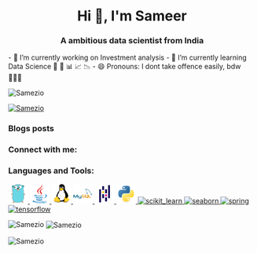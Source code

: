 <!--
**Samezio/Samezio** is a ✨ _special_ ✨ repository because its `README.md` (this file) appears on your GitHub profile.

Here are some ideas to get you started:

- 🔭 I’m currently working on ...
- 🌱 I’m currently learning ...
- 👯 I’m looking to collaborate on ...
- 🤔 I’m looking for help with ...
- 💬 Ask me about ...
- 📫 How to reach me: ...
- 😄 Pronouns: ...
- ⚡ Fun fact: ...
-->
<h1 align="center">Hi 👋, I'm Sameer</h1>
<h3 align="center">A ambitious data scientist from India</h3>
- 🔭 I’m currently working on Investment analysis
- 🌱 I’m currently learning Data Science 📑 🧾 📊 📈 📉
- 😄 Pronouns: I dont take offence easily, bdw 🤵🏻‍♂️

<p align="left"> <img src="https://komarev.com/ghpvc/?username=Samezio&label=Profile%20views&color=0e75b6&style=flat" alt="Samezio" /> </p>

<p align="left"> <a href="https://github.com/ryo-ma/github-profile-trophy"><img src="https://github-profile-trophy.vercel.app/?username=Samezio" alt="Samezio" /></a> </p>

<!-- <p align="left"> <a href="https://twitter.com/asfasf" target="blank"><img src="https://img.shields.io/twitter/follow/asfasf?logo=twitter&style=for-the-badge" alt="asfasf" /></a> </p> -->

### Blogs posts
<!-- BLOG-POST-LIST:START -->
<!-- BLOG-POST-LIST:END -->

<h3 align="left">Connect with me:</h3>
<p align="left">
<!-- <a href="https://codepen.io/asgasg" target="blank"><img align="center" src="https://raw.githubusercontent.com/rahuldkjain/github-profile-readme-generator/master/src/images/icons/Social/codepen.svg" alt="asgasg" height="30" width="40" /></a> -->
<!-- <a href="https://dev.to/asfasf" target="blank"><img align="center" src="https://raw.githubusercontent.com/rahuldkjain/github-profile-readme-generator/master/src/images/icons/Social/devto.svg" alt="asfasf" height="30" width="40" /></a> -->
<!-- <a href="https://twitter.com/asfasf" target="blank"><img align="center" src="https://raw.githubusercontent.com/rahuldkjain/github-profile-readme-generator/master/src/images/icons/Social/twitter.svg" alt="asfasf" height="30" width="40" /></a> -->
<!-- <a href="https://linkedin.com/in/agasg" target="blank"><img align="center" src="https://raw.githubusercontent.com/rahuldkjain/github-profile-readme-generator/master/src/images/icons/Social/linked-in-alt.svg" alt="agasg" height="30" width="40" /></a> -->
<!-- <a href="https://stackoverflow.com/users/asgasg" target="blank"><img align="center" src="https://raw.githubusercontent.com/rahuldkjain/github-profile-readme-generator/master/src/images/icons/Social/stack-overflow.svg" alt="asgasg" height="30" width="40" /></a> -->
<!-- <a href="https://codesandbox.com/asgasg" target="blank"><img align="center" src="https://raw.githubusercontent.com/rahuldkjain/github-profile-readme-generator/master/src/images/icons/Social/codesandbox.svg" alt="asgasg" height="30" width="40" /></a> -->
<!-- <a href="https://kaggle.com/agsasg" target="blank"><img align="center" src="https://raw.githubusercontent.com/rahuldkjain/github-profile-readme-generator/master/src/images/icons/Social/kaggle.svg" alt="agsasg" height="30" width="40" /></a> -->
<!-- <a href="https://fb.com/asgasg" target="blank"><img align="center" src="https://raw.githubusercontent.com/rahuldkjain/github-profile-readme-generator/master/src/images/icons/Social/facebook.svg" alt="asgasg" height="30" width="40" /></a> -->
<!-- <a href="https://instagram.com/agsasg" target="blank"><img align="center" src="https://raw.githubusercontent.com/rahuldkjain/github-profile-readme-generator/master/src/images/icons/Social/instagram.svg" alt="agsasg" height="30" width="40" /></a> -->
<!-- <a href="https://dribbble.com/agasg" target="blank"><img align="center" src="https://raw.githubusercontent.com/rahuldkjain/github-profile-readme-generator/master/src/images/icons/Social/dribbble.svg" alt="agasg" height="30" width="40" /></a> -->
<!-- <a href="https://www.behance.net/asgasg" target="blank"><img align="center" src="https://raw.githubusercontent.com/rahuldkjain/github-profile-readme-generator/master/src/images/icons/Social/behance.svg" alt="asgasg" height="30" width="40" /></a> -->
<!-- <a href="https://hashnode.com/@asfrasf" target="blank"><img align="center" src="https://raw.githubusercontent.com/rahuldkjain/github-profile-readme-generator/master/src/images/icons/Social/hashnode.svg" alt="@asfrasf" height="30" width="40" /></a> -->
<!-- <a href="https://medium.com/@asfasf" target="blank"><img align="center" src="https://raw.githubusercontent.com/rahuldkjain/github-profile-readme-generator/master/src/images/icons/Social/medium.svg" alt="@asfasf" height="30" width="40" /></a> -->
<!-- <a href="https://www.youtube.com/c/asfasf" target="blank"><img align="center" src="https://raw.githubusercontent.com/rahuldkjain/github-profile-readme-generator/master/src/images/icons/Social/youtube.svg" alt="asfasf" height="30" width="40" /></a> -->
<!-- <a href="https://www.codechef.com/users/trurtu" target="blank"><img align="center" src="https://cdn.jsdelivr.net/npm/simple-icons@3.1.0/icons/codechef.svg" alt="trurtu" height="30" width="40" /></a> -->
<!-- <a href="https://www.hackerrank.com/asfasf" target="blank"><img align="center" src="https://raw.githubusercontent.com/rahuldkjain/github-profile-readme-generator/master/src/images/icons/Social/hackerrank.svg" alt="asfasf" height="30" width="40" /></a> -->
<!-- <a href="https://codeforces.com/profile/rturtu" target="blank"><img align="center" src="https://raw.githubusercontent.com/rahuldkjain/github-profile-readme-generator/master/src/images/icons/Social/codeforces.svg" alt="rturtu" height="30" width="40" /></a> -->
<!-- <a href="https://www.leetcode.com/gfjgj" target="blank"><img align="center" src="https://raw.githubusercontent.com/rahuldkjain/github-profile-readme-generator/master/src/images/icons/Social/leet-code.svg" alt="gfjgj" height="30" width="40" /></a> -->
<!-- <a href="https://www.hackerearth.com/fgjfgj" target="blank"><img align="center" src="https://raw.githubusercontent.com/rahuldkjain/github-profile-readme-generator/master/src/images/icons/Social/hackerearth.svg" alt="fgjfgj" height="30" width="40" /></a> -->
<!-- <a href="https://auth.geeksforgeeks.org/user/fgjgj" target="blank"><img align="center" src="https://raw.githubusercontent.com/rahuldkjain/github-profile-readme-generator/master/src/images/icons/Social/geeks-for-geeks.svg" alt="fgjgj" height="30" width="40" /></a> -->
<!-- <a href="https://www.topcoder.com/members/fgjfgj" target="blank"><img align="center" src="https://raw.githubusercontent.com/rahuldkjain/github-profile-readme-generator/master/src/images/icons/Social/topcoder.svg" alt="fgjfgj" height="30" width="40" /></a> -->
<!-- <a href="https://discord.gg/xcbxcb" target="blank"><img align="center" src="https://raw.githubusercontent.com/rahuldkjain/github-profile-readme-generator/master/src/images/icons/Social/discord.svg" alt="xcbxcb" height="30" width="40" /></a> -->
<!-- <a href="/asfasf" target="blank"><img align="center" src="https://raw.githubusercontent.com/rahuldkjain/github-profile-readme-generator/master/src/images/icons/Social/rss.svg" alt="asfasf" height="30" width="40" /></a> -->
</p>

<h3 align="left">Languages and Tools:</h3>
<p align="left"> <a href="https://golang.org" target="_blank" rel="noreferrer"> <img src="https://raw.githubusercontent.com/devicons/devicon/master/icons/go/go-original.svg" alt="go" width="40" height="40"/> </a> <a href="https://www.java.com" target="_blank" rel="noreferrer"> <img src="https://raw.githubusercontent.com/devicons/devicon/master/icons/java/java-original.svg" alt="java" width="40" height="40"/> </a> <a href="https://www.linux.org/" target="_blank" rel="noreferrer"> <img src="https://raw.githubusercontent.com/devicons/devicon/master/icons/linux/linux-original.svg" alt="linux" width="40" height="40"/> </a> <a href="https://www.mysql.com/" target="_blank" rel="noreferrer"> <img src="https://raw.githubusercontent.com/devicons/devicon/master/icons/mysql/mysql-original-wordmark.svg" alt="mysql" width="40" height="40"/> </a> <a href="https://pandas.pydata.org/" target="_blank" rel="noreferrer"> <img src="https://raw.githubusercontent.com/devicons/devicon/2ae2a900d2f041da66e950e4d48052658d850630/icons/pandas/pandas-original.svg" alt="pandas" width="40" height="40"/> </a> <a href="https://www.python.org" target="_blank" rel="noreferrer"> <img src="https://raw.githubusercontent.com/devicons/devicon/master/icons/python/python-original.svg" alt="python" width="40" height="40"/> </a> <a href="https://scikit-learn.org/" target="_blank" rel="noreferrer"> <img src="https://upload.wikimedia.org/wikipedia/commons/0/05/Scikit_learn_logo_small.svg" alt="scikit_learn" width="40" height="40"/> </a> <a href="https://seaborn.pydata.org/" target="_blank" rel="noreferrer"> <img src="https://seaborn.pydata.org/_images/logo-mark-lightbg.svg" alt="seaborn" width="40" height="40"/> </a> <a href="https://spring.io/" target="_blank" rel="noreferrer"> <img src="https://www.vectorlogo.zone/logos/springio/springio-icon.svg" alt="spring" width="40" height="40"/> </a> <a href="https://www.tensorflow.org" target="_blank" rel="noreferrer"> <img src="https://www.vectorlogo.zone/logos/tensorflow/tensorflow-icon.svg" alt="tensorflow" width="40" height="40"/> </a> </p>

<p><img align="left" src="https://github-readme-stats.vercel.app/api/top-langs?username=Samezio&show_icons=true&locale=en&layout=compact" alt="Samezio" /></p>

<p>&nbsp;<img align="center" src="https://github-readme-stats.vercel.app/api?username=Samezior&show_icons=true&locale=en" alt="Samezio" /></p>

<p><img align="center" src="https://github-readme-streak-stats.herokuapp.com/?user=Samezio&" alt="Samezio" /></p>

